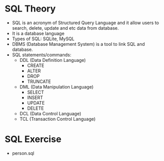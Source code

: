 # SQL Theory
- SQL is an acronym of Structured Query Language and it allow users to search, delete, update and etc data from database. 
- It is a database language 
- Types of SQL: SQLite, MySQL
- DBMS (Database Management System) is a tool to link SQL and database. 
- SQL statements/commands:
    - DDL (Data Definition Language)
        - CREATE
        - ALTER
        - DROP
        - TRUNCATE
    - DML (Data Manipulation Language)
        - SELECT
        - INSERT
        - UPDATE
        - DELETE
    - DCL (Data Control Language)
    - TCL (Transaction Control Language)
# SQL Exercise
- person.sql
    
